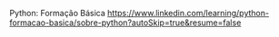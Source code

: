 Python: Formação Básica
https://www.linkedin.com/learning/python-formacao-basica/sobre-python?autoSkip=true&resume=false

